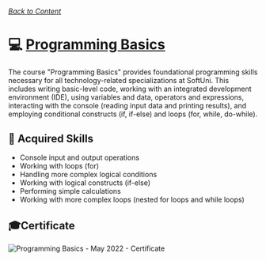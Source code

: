###### [Back to Content](/)

# 💻 [Programming Basics](https://softuni.bg/Certificates/Details/135402/5547e817)

The course "Programming Basics" provides foundational programming skills necessary for all technology-related specializations at SoftUni. This includes writing basic-level code, working with an integrated development environment (IDE), using variables and data, operators and expressions, interacting with the console (reading input data and printing results), and employing conditional constructs (if, if-else) and loops (for, while, do-while).

## 🚀 Acquired Skills

- Console input and output operations
- Working with loops (for)
- Handling more complex logical conditions
- Working with logical constructs (if-else)
- Performing simple calculations
- Working with more complex loops (nested for loops and while loops)

## 🎓Certificate

![Programming Basics - May 2022 - Certificate](https://github.com/yuchormanski/SoftUni/assets/693307/a2f22495-65a3-414d-9544-b33b35f8dd64)
